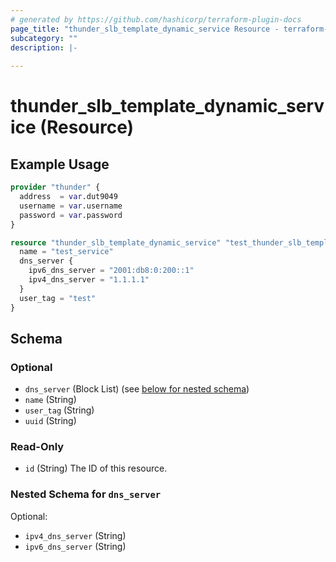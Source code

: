 ```yaml
---
# generated by https://github.com/hashicorp/terraform-plugin-docs
page_title: "thunder_slb_template_dynamic_service Resource - terraform-provider-thunder"
subcategory: ""
description: |-
  
---
```


# thunder_slb_template_dynamic_service (Resource)



## Example Usage

```terraform
provider "thunder" {
  address  = var.dut9049
  username = var.username
  password = var.password
}

resource "thunder_slb_template_dynamic_service" "test_thunder_slb_template_dynamic_service" {
  name = "test_service"
  dns_server {
    ipv6_dns_server = "2001:db8:0:200::1"
    ipv4_dns_server = "1.1.1.1"
  }
  user_tag = "test"
}
```

<!-- schema generated by tfplugindocs -->
## Schema

### Optional

- `dns_server` (Block List) (see [below for nested schema](#nestedblock--dns_server))
- `name` (String)
- `user_tag` (String)
- `uuid` (String)

### Read-Only

- `id` (String) The ID of this resource.

<a id="nestedblock--dns_server"></a>
### Nested Schema for `dns_server`

Optional:

- `ipv4_dns_server` (String)
- `ipv6_dns_server` (String)


